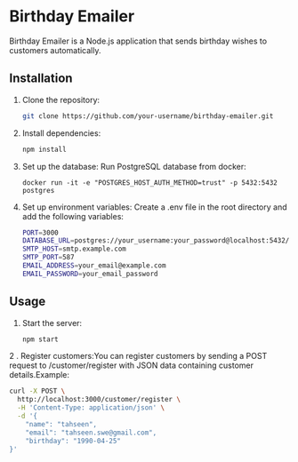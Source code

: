 # Birthday Emailer

Birthday Emailer is a Node.js application that sends birthday wishes to customers automatically.

## Installation

1. Clone the repository:

   ```bash
   git clone https://github.com/your-username/birthday-emailer.git

   ```

2. Install dependencies:

   ```bash
   npm install

   ```

3. Set up the database: Run PostgreSQL database from docker:

   ```base
   docker run -it -e "POSTGRES_HOST_AUTH_METHOD=trust" -p 5432:5432 postgres

   ```

4. Set up environment variables: Create a .env file in the root directory and add the following variables:
   ```bash
   PORT=3000
   DATABASE_URL=postgres://your_username:your_password@localhost:5432/postgres
   SMTP_HOST=smtp.example.com
   SMTP_PORT=587
   EMAIL_ADDRESS=your_email@example.com
   EMAIL_PASSWORD=your_email_password
   ```

## Usage

1. Start the server:
   ```bash
   npm start
   ```

2 . Register customers:You can register customers by sending a POST request to /customer/register with JSON data containing customer details.Example:

```bash
curl -X POST \
  http://localhost:3000/customer/register \
  -H 'Content-Type: application/json' \
  -d '{
    "name": "tahseen",
    "email": "tahseen.swe@gmail.com",
    "birthday": "1990-04-25"
}'

```
